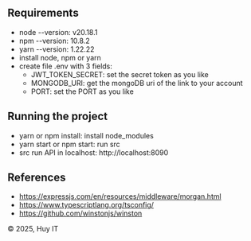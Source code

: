 ## Requirements
- node --version: v20.18.1
- npm --version: 10.8.2
- yarn --version: 1.22.22
- install node, npm or yarn
- create file .env with 3 fields:
    - JWT_TOKEN_SECRET: set the secret token as you like
    - MONGODB_URI: get the mongoDB uri of the link to your account
    - PORT: set the PORT as you like

## Running the project
- yarn or npm install: install node_modules
- yarn start or npm start: run src
- src run API in localhost: http://localhost:8090

## References
- https://expressjs.com/en/resources/middleware/morgan.html
- https://www.typescriptlang.org/tsconfig/
- https://github.com/winstonjs/winston

&copy; 2025, Huy IT
